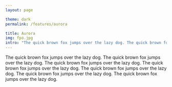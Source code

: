 ```yaml
---
layout: page

theme: dark
permalink: /features/aurora

title: Aurora
img: fpo.jpg
intro: "The quick brown fox jumps over the lazy dog. The quick brown fox jumps over the lazy dog."
---
```



The quick brown fox jumps over the lazy dog. The quick brown fox jumps over the lazy dog. The quick brown fox jumps over the lazy dog. The quick brown fox jumps over the lazy dog. The quick brown fox jumps over the lazy dog. The quick brown fox jumps over the lazy dog. The quick brown fox jumps over the lazy dog.
